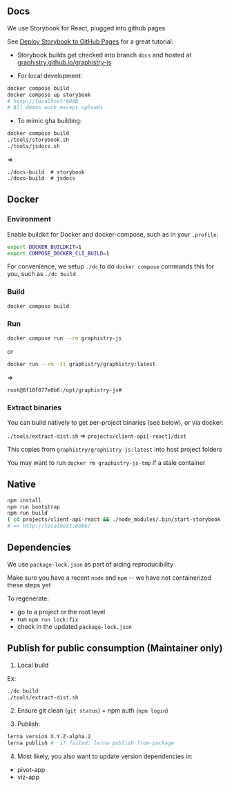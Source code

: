 ## Docs

We use Storybook for React, plugged into github pages

See [Deploy Storybook to GitHub Pages](https://dev.to/kouts/deploy-storybook-to-github-pages-3bij) for a great tutorial:

* Storybook builds get checked into branch `docs` and hosted at [graphistry.github.io/graphistry-js](https://graphistry.github.io/graphistry-js)

* For local development:

```bash
docker compose build
docker compose up storybook
# http://localhost:6006
# All demos work except uploads
```

* To mimic gha building:

```bash
docker compose build
./tools/storybook.sh
./tools/jsdocs.sh
```

=>

```
./docs-build  # storybook
./docs-build  # jsdocs
```

## Docker

### Environment

Enable buildkit for Docker and docker-compose, such as in your `.profile`:

```bash
export DOCKER_BUILDKIT=1
export COMPOSE_DOCKER_CLI_BUILD=1
```

For convenience, we setup `./dc` to do `docker compose` commands this for you, such as `./dc build`

### Build

```bash
docker compose build
```

### Run

```bash
docker compose run --rm graphistry-js
```

or

```bash
docker run --rm -it graphistry/graphistry:latest
```

=>

```
root@8f18f077e0b6:/opt/graphistry-js#
```

### Extract binaries

You can build natively to get per-project binaries (see below), or via docker:

`./tools/extract-dist.sh` => `projects/client-api[-react]/dist`

This copies from `graphistry/graphistry-js:latest` into host project folders

You may want to run `docker rm graphistry-js-tmp` if a stale container

## Native

```bash
npm install
npm run bootstrap
npm run build
( cd projects/client-api-react && ./node_modules/.bin/start-storybook -p 6006 )
# => http://localhost:6006/
```

## Dependencies

We use `package-lock.json` as part of aiding reproducibility

Make sure you have a recent `node` and `npm` -- we have not containerized these steps yet

To regenerate:
- go to a project or the root level
- run `npm run lock:fix`
- check in the updated `package-lock.json`


## Publish for public consumption (Maintainer only)

1. Local build

Ex:

```bash
./dc build
./tools/extract-dist.sh
```

2. Ensure git clean (`git status`) + npm auth (`npm login`)

3. Publish:

```bash
lerna version X.Y.Z-alpha.2
lerna publish #  if failed: lerna publish from-package
```

4. Most likely, you also want to update version dependencies in:

* pivot-app
* viz-app

